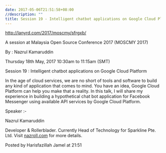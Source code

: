 ```yaml
---
date: 2017-05-06T21:51:58+08:00
//description: ""
title: Session 19 - Intelligent chatbot applications on Google Cloud Platform (MOSCMY 2017)
---
```


http://lanyrd.com/2017/moscmy/sfrgxb/

A session at Malaysia Open Source Conference 2017 (MOSCMY 2017)

By : Nazrul Kamaruddin

Thursday 18th May, 2017 10:30am to 11:15am (SMT)

Session 19 : Intelligent chatbot applications on Google Cloud Platform

In the age of cloud services, we are no short of tools and software to build any kind of application that comes to mind. You have an idea, Google Cloud Platform can help you make that a reality. In this talk, I will share my experience in building a hypothetical chat bot application for Facebook Messenger using available API services by Google Cloud Platform.

Speaker :-

Nazrul Kamaruddin

Developer & Rollerblader. Currently Head of Technology for Sparkline Pte. Ltd. Visit [nazroll.com](http://nazroll.com) for more details.

Posted by Harisfazillah Jamel at 21:51 
